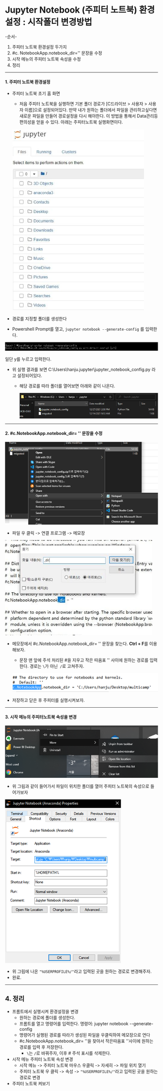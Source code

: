 # Jupyter Notebook (주피터 노트북) 환경설정 : 시작폴더 변경방법



-순서-

1. 주피터 노트북 환경설정 두가지
2. #c. NotebookApp.notebook_dir='' 문장을 수정
3. 시작 메뉴의 주피터 노트북 속성을 수정
4. 정리



---

#### 1. 주피터 노트북 환경설정

- 주피터 노트북 초기 홈 화면

  - 처음 주피터 노트북을 실행하면 기본 폴더 경로가 [C드라이브 > 사용자 > 사용자 이름]으로 설정되어있다. 만약 내가 원하는 폴더에서 파일을 관리하고싶다면 새로운 파일을 만들어 경로설정을 다시 해야한다. 이 방법을 통해서 Data관리등 편의성을 얻을 수 있다. 아래는 주피터노트북 실행화면이다.

  ![image-20211227153228348](Jupyter_Notebook_rootfolder_path.assets/image-20211227153228348.png)

- 경로를 지정할 폴더를 생성한다

- Powershell Prompt를 열고, `jupyter notebook --generate-config` 를 입력한다.

![image-20211227153950931](Jupyter_Notebook_rootfolder_path.assets/image-20211227153950931.png)

일단 y를 누르고 입력한다.

- 위 실행 결과를 보면 C:\Users\hanju\.jupyter\jupyter_notebook_config.py 라고 설정되어있다.

  - 해당 경로를 따라 폴더를 열어보면 아래와 같이 나온다. 

    ![image-20211227155109011](Jupyter_Notebook_rootfolder_path.assets/image-20211227155109011.png)
    



---

#### 2. **#c.NotebookApp.notebook_dir= '' 문장을 수정**

![image-20211227155213939](Jupyter_Notebook_rootfolder_path.assets/image-20211227155213939.png)

- 파일 우 클릭 -> 연결 프로그램 -> 메모장

![image-20211227155446758](Jupyter_Notebook_rootfolder_path.assets/image-20211227155446758.png)

- 메모장에서 #c.NotebookApp.notebook_dir= '' 문장을 찾는다. **Ctrl + F**를 이용해보자.

  - 문장 맨 앞에 주석 처리된 #을 지우고 작은 따옴표 '' 사이에 원하는 경로를 입력한다. 경로는 `\`가 아닌` /`로 고쳐주자.

  ![image-20211227160133212](Jupyter_Notebook_rootfolder_path.assets/image-20211227160133212.png)

- 저장하고 닫은 후 주피터를 실행시켜보자. 





---

#### 3. 시작 메뉴의 주피터노트북 속성을 변경

![image-20211227160614413](Jupyter_Notebook_rootfolder_path.assets/image-20211227160614413.png)

- 위 그림과 같이 들어가서 파일이 위치한 폴더를 열어 주피터 노트북의 속성으로 들어가보자

![image-20211227160808668](Jupyter_Notebook_rootfolder_path.assets/image-20211227160808668.png)

- 위 그림에 나온 `"%USERPROFILE%/"`라고 입력된 곳을 원하는 경로로 변경해주자.
- 완료. 



---

## 4. 정리

- 프롬트에서 실행시켜 환경설정을 변경
  - 원하는 경로에 폴더를 생성한다.
  - 프롬트를 열고 명령어를 입력한다. 명령어: jupyter notebook --generate-config
  - 명령어가 실행된 경로를 따라가 생성된 파일을 우클릭하여 메모장으로 연다
  - \#c.NotebookApp.notebook_dir= ''을 찾아서 작은따옴표 ''사이에 원하는 경로를 입력 후 저장한다.
    - `\`는 `/`로 바꿔주자, 이후 # 주석 표시를 삭제한다. 
- 시작 메뉴 주피터 노트북 속성 변경
  - 시작 메뉴 -> 주피터 노트북 마우스 우클릭 -> 자세히 -> 파일 위치 열기
  - 주피터 노트북 우 클릭 -> 속성 ->  `"%USERPROFILE%/"`라고 입력된 곳을 원하는 경로로 변경
- 주피터 노트북 켜보기
